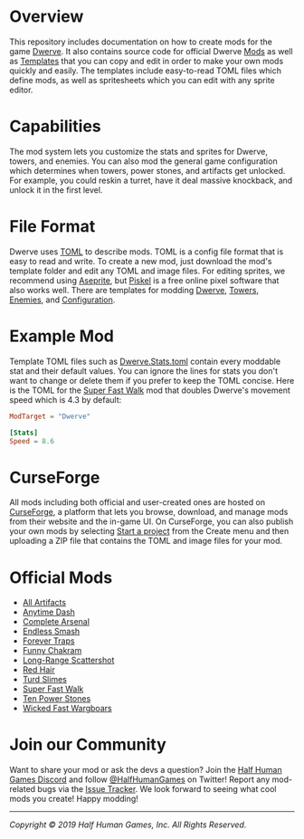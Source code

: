 # Overview
This repository includes documentation on how to create mods for the game [Dwerve](https://store.steampowered.com/app/1132760/Dwerve/). It also contains source code for official Dwerve [Mods](Mods) as well as [Templates](Templates) that you can copy and edit in order to make your own mods quickly and easily. The templates include easy-to-read TOML files which define mods, as well as spritesheets which you can edit with any sprite editor.

# Capabilities
The mod system lets you customize the stats and sprites for Dwerve, towers, and enemies. You can also mod the general game configuration which determines when towers, power stones, and artifacts get unlocked. For example, you could reskin a turret, have it deal massive knockback, and unlock it in the first level.

# File Format
Dwerve uses [TOML](https://TOML.io/en) to describe mods. TOML is a config file format that is easy to read and write. To create a new mod, just download the mod's template folder and edit any TOML and image files. For editing sprites, we recommend using [Aseprite](https://store.steampowered.com/app/431730/Aseprite/), but [Piskel](https://www.piskelapp.com/) is a free online pixel software that also works well. There are templates for modding [Dwerve](Templates/Dwerve), [Towers](Templates/Towers), [Enemies](Templates/Enemies), and [Configuration](Templates/Configuration).

# Example Mod
Template TOML files such as [Dwerve.Stats.toml](Templates/Dwerve/Dwerve.Stats.toml) contain every moddable stat and their default values. You can ignore the lines for stats you don't want to change or delete them if you prefer to keep the TOML concise. Here is the TOML for the [Super Fast Walk](Mods/SuperFastWalk/SuperFastWalk.toml) mod that doubles Dwerve's movement speed which is 4.3 by default:

```TOML
ModTarget = "Dwerve"

[Stats]
Speed = 8.6
```

# CurseForge
All mods including both official and user-created ones are hosted on [CurseForge](https://www.curseforge.com/dwerve/mods), a platform that lets you browse, download, and manage mods from their website and the in-game UI. On CurseForge, you can also publish your own mods by selecting [Start a project](https://www.curseforge.com/project/80345/6101/create) from the Create menu and then uploading a ZIP file that contains the TOML and image files for your mod.

# Official Mods

* [All Artifacts](Mods/AllArtifacts)
* [Anytime Dash](Mods/AnytimeDash)
* [Complete Arsenal](Mods/CompleteArsenal)
* [Endless Smash](Mods/EndlessSmash)
* [Forever Traps](Mods/ForeverTraps)
* [Funny Chakram](Mods/FunnyChakram)
* [Long-Range Scattershot](Mods/LongRangeScattershot)
* [Red Hair](Mods/RedHair)
* [Turd Slimes](Mods/TurdSlimes)
* [Super Fast Walk](Mods/SuperFastWalk)
* [Ten Power Stones](Mods/TenPowerStones)
* [Wicked Fast Wargboars](Mods/WickedFastWargboars)

# Join our Community
Want to share your mod or ask the devs a question? Join the [Half Human Games Discord](https://discordapp.com/invite/halfhumangames) and follow [@HalfHumanGames](https://twitter.com/intent/user?screen_name=HalfHumanGames) on Twitter! Report any mod-related bugs via the [Issue Tracker](https://github.com/HalfHumanGames/DwerveMods/issues). We look forward to seeing what cool mods you create! Happy modding!
___
*Copyright © 2019 Half Human Games, Inc. All Rights Reserved.*